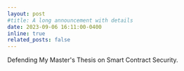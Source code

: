 ```yaml
---
layout: post
#title: A long announcement with details
date: 2023-09-06 16:11:00-0400
inline: true
related_posts: false
---
```


Defending My Master's Thesis on Smart Contract Security.
